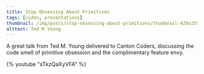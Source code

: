 ```yaml
---
title: Stop Obsessing About Primitives
tags: [video, presentations]
thumbnail: /img/posts/stop-obsessing-about-primitives/thumbnail-420x255.webp
alttext: Ted M Young
---
```


A great talk from Ted M. Young delivered to Canton Coders, discussing the code smell of primitive obsession and
the complimentary feature envy.

{% youtube "sTkzQaXyVFA" %}
